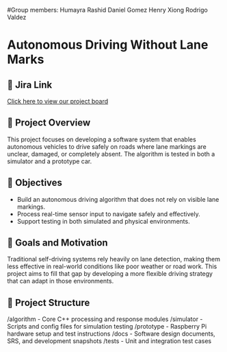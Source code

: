 #Group members:
Humayra Rashid
Daniel Gomez
Henry Xiong
Rodrigo Valdez

# Autonomous Driving Without Lane Marks

## 📌 Jira Link  
[Click here to view our project board]([https://yourteam.atlassian.net/jira/software/projects/ADWL/boards/1](https://cs3338-03-group-5.atlassian.net/jira/software/projects/ADC/boards/6))

## 🚗 Project Overview  
This project focuses on developing a software system that enables autonomous vehicles to drive safely on roads where lane markings are unclear, damaged, or completely absent. The algorithm is tested in both a simulator and a prototype car.

## 🎯 Objectives  
- Build an autonomous driving algorithm that does not rely on visible lane markings.
- Process real-time sensor input to navigate safely and effectively.
- Support testing in both simulated and physical environments.

## 🎯 Goals and Motivation  
Traditional self-driving systems rely heavily on lane detection, making them less effective in real-world conditions like poor weather or road work. This project aims to fill that gap by developing a more flexible driving strategy that can adapt in those environments.

## 📁 Project Structure  
/algorithm - Core C++ processing and response modules
/simulator - Scripts and config files for simulation testing
/prototype - Raspberry Pi hardware setup and test instructions
/docs - Software design documents, SRS, and development snapshots
/tests - Unit and integration test cases
